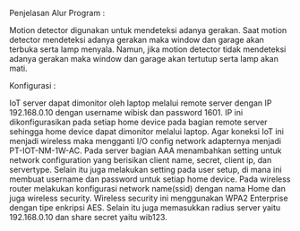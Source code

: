 Penjelasan Alur Program :

Motion detector digunakan untuk mendeteksi adanya gerakan. Saat motion detector mendeteksi adanya gerakan maka window dan garage akan terbuka serta lamp menyala. Namun, jika motion detector tidak mendeteksi adanya gerakan maka window dan garage akan tertutup serta lamp akan mati.

Konfigurasi :

IoT server dapat dimonitor oleh laptop melalui remote server dengan IP 192.168.0.10 dengan username wibisk dan password 1601. IP ini dikonfigurasikan pada setiap home device pada bagian remote server sehingga home device dapat dimonitor melalui laptop. Agar koneksi IoT ini menjadi wireless maka mengganti I/O config network adapternya menjadi PT-IOT-NM-1W-AC. Pada server bagian AAA menambahkan setting untuk network configuration yang berisikan client name, secret, client ip, dan servertype. Selain itu juga melakukan setting pada user setup, di mana ini membuat username dan password untuk setiap home device. Pada wireless router melakukan konfigurasi network name(ssid) dengan nama Home dan juga wireless security. Wireless security ini menggunakan WPA2 Enterprise dengan tipe enkripsi AES. Selain itu juga memasukkan radius server yaitu 192.168.0.10 dan share secret yaitu wib123.
